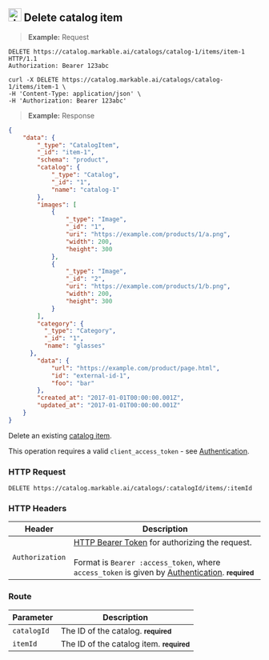 
## <img src="images/delete-catalog-item_icon.png" alt="delete-catalog-item_icon" width="26px" height="auto"> Delete catalog item

> **Example:** Request

```http
DELETE https://catalog.markable.ai/catalogs/catalog-1/items/item-1 HTTP/1.1
Authorization: Bearer 123abc
```

```shell
curl -X DELETE https://catalog.markable.ai/catalogs/catalog-1/items/item-1 \
-H 'Content-Type: application/json' \
-H 'Authorization: Bearer 123abc'
```
<!--
```python
import requests

url = "https://catalog.markable.ai/catalogs/catalog-1/items/item-1"

headers = {
   'Content-Type': "application/json",
   'Authorization': "Bearer 123abc",
   }

response = requests.request("DELETE", url, headers=headers)

print(response.text)

```
-->

> **Example:** Response

```json
{
	"data": {
	    "_type": "CatalogItem",
	    "_id": "item-1",
	    "schema": "product",
	    "catalog": {
	        "_type": "Catalog",
	        "_id": "1",
	        "name": "catalog-1"
	    },
	    "images": [
	        {
	            "_type": "Image",
	            "_id": "1",
	            "uri": "https://example.com/products/1/a.png",
	            "width": 200,
	            "height": 300
	        },
	        {
	            "_type": "Image",
	            "_id": "2",
	            "uri": "https://example.com/products/1/b.png",
	            "width": 200,
	            "height": 300
	        }
	    ],
	    "category": {
          "_type": "Category",
          "_id": "1",
          "name": "glasses"
      },
	    "data": {
            "url": "https://example.com/product/page.html",
	        "id": "external-id-1",
	        "foo": "bar"
	    },
	    "created_at": "2017-01-01T00:00:00.001Z",
	    "updated_at": "2017-01-01T00:00:00.001Z"
	}
}
```


Delete an existing [catalog item](#the-catalog-item-object).

<aside class="notice">
    This operation requires a valid <code>client_access_token</code> - see <a href="#authentication">Authentication</a>.
</aside>


### HTTP Request

`DELETE https://catalog.markable.ai/catalogs/:catalogId/items/:itemId`


### HTTP Headers

Header       		| Description
----------      	| ----------
`Authorization`     | [HTTP Bearer Token](https://tools.ietf.org/html/rfc6750) for authorizing the request. <br><br>Format is `Bearer :access_token`, where `access_token` is given by [Authentication](#authentication). **<small>required</small>**


### Route

Parameter       | Description
----------      | ----------
`catalogId`     | The ID of the catalog. **<small>required</small>**
`itemId`       	| The ID of the catalog item. **<small>required</small>**

